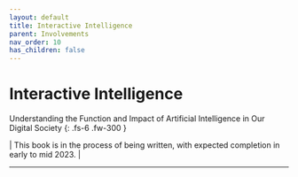 ```yaml
---
layout: default
title: Interactive Intelligence
parent: Involvements
nav_order: 10
has_children: false
---
```


# Interactive Intelligence

Understanding the Function and Impact of Artificial Intelligence in Our Digital Society 
{: .fs-6 .fw-300 }

| This book is in the process of being written, with expected completion in early to mid 2023. |

---

